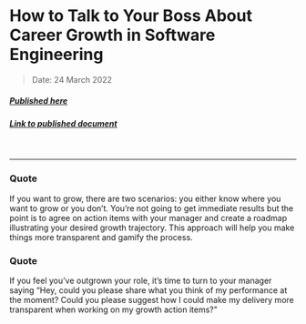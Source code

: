 # How to Talk to Your Boss About Career Growth in Software Engineering

> Date: 24 March 2022
##### [Published here](https://anywhere.epam.com)
##### [Link to published document](https://anywhere.epam.com/en/blog/how-to-talk-to-your-boss-about-career-growth-in-software-engineering)
&nbsp;
___

### Quote

If you want to grow, there are two scenarios: you either know where you want to grow or you don’t. You’re not going to get immediate results but the point is to agree on action items with your manager and create a roadmap illustrating your desired growth trajectory. This approach will help you make things more transparent and gamify the process.

### Quote

If you feel you’ve outgrown your role, it’s time to turn to your manager saying “Hey, could you please share what you think of my performance at the moment? Could you please suggest how I could make my delivery more transparent when working on my growth action items?"
